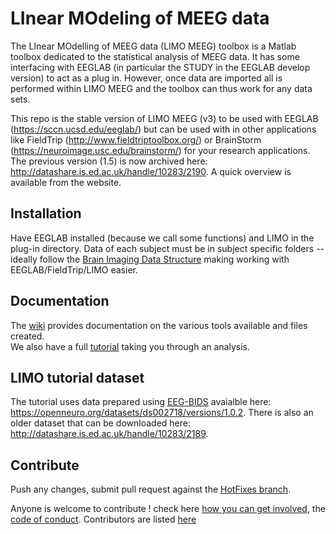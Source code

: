 # LInear MOdeling of MEEG data

The LInear MOdelling of MEEG data (LIMO MEEG) toolbox is a Matlab toolbox dedicated to the statistical analysis of MEEG data. It has some  interfacing with EEGLAB (in particular the STUDY in the EEGLAB develop version) to act as a plug in. However, once data are imported all is performed within LIMO MEEG and the toolbox can thus work for any data sets.

This repo is the stable version of LIMO MEEG (v3) to be used with EEGLAB (https://sccn.ucsd.edu/eeglab/) but can be used with in other applications like FieldTrip (http://www.fieldtriptoolbox.org/) or BrainStorm (https://neuroimage.usc.edu/brainstorm/) for your research applications. The previous version (1.5) is now archived here: http://datashare.is.ed.ac.uk/handle/10283/2190. A quick overview is available from the website.

## Installation

Have EEGLAB installed (because we call some functions) and LIMO in the plug-in directory.
Data of each subject must be in subject specific folders -- ideally follow the [Brain Imaging Data Structure](https://bids.neuroimaging.io/) making working with EEGLAB/FieldTrip/LIMO easier.

## Documentation
The [wiki](https://github.com/LIMO-EEG-Toolbox/limo_eeg/wiki) provides documentation on the various tools available and files created.  
We also have a full [tutorial](https://github.com/LIMO-EEG-Toolbox/limo_meeg/wiki) taking you through an analysis.

## LIMO tutorial dataset
The tutorial uses data prepared using [EEG-BIDS](https://www.nature.com/articles/s41597-019-0104-8) avaialble here: https://openneuro.org/datasets/ds002718/versions/1.0.2.
There is also an older dataset that can be downloaded here: http://datashare.is.ed.ac.uk/handle/10283/2189. 

## Contribute

Push any changes, submit pull request against the [HotFixes branch](https://github.com/LIMO-EEG-Toolbox/limo_tools/tree/HotFixes).

Anyone is welcome to contribute ! check here [how you can get involved](https://github.com/LIMO-EEG-Toolbox/limo_eeg/blob/master/contributing.md), the [code of conduct](https://github.com/LIMO-EEG-Toolbox/limo_eeg/blob/master/code_of_conduct.md). Contributors are listed [here](https://github.com/LIMO-EEG-Toolbox/limo_eeg/blob/master/contributors.md)
